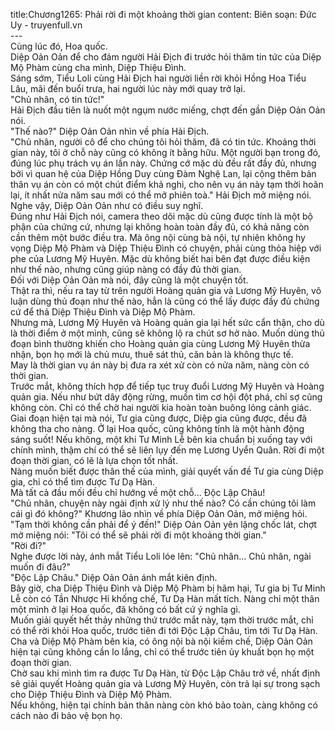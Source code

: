 title:Chương1265: Phải rời đi một khoảng thời gian
content:
Biên soạn: Đức Uy - truyenfull.vn<br>---<br>Cùng lúc đó, Hoa quốc.<br>Diệp Oản Oản để cho đám người Hải Địch đi trước hỏi thăm tin tức của Diệp Mộ Phàm cùng cha mình, Diệp Thiệu Đình.<br>Sáng sớm, Tiểu Loli cùng Hải Địch hai người liền rời khỏi Hồng Hoa Tiểu Lâu, mãi đến buổi trưa, hai người lúc này mới quay trở lại.<br>"Chủ nhân, có tin tức!"<br>Hải Địch đầu tiên là nuốt một ngụm nước miếng, chợt đến gần Diệp Oản Oản nói.<br>"Thế nào?" Diệp Oản Oản nhìn về phía Hải Địch.<br>"Chủ nhân, người cô để cho chúng tôi hỏi thăm, đã có tin tức. Khoảng thời gian này, tôi ở chỗ này cũng có không ít bằng hữu. Một người bạn trong đó, đúng lúc phụ trách vụ án lần này. Chứng cớ mặc dù đều rất đầy đủ, nhưng bởi vì quan hệ của Diệp Hồng Duy cùng Đàm Nghệ Lan, lại cộng thêm bản thân vụ án còn có một chút điểm khả nghi, cho nên vụ án này tạm thời hoãn lại, ít nhất nửa năm sau mới có thể mở phiên toà." Hải Địch mở miệng nói.<br>Nghe vậy, Diệp Oản Oản như có điều suy nghĩ.<br>Đúng như Hải Địch nói, camera theo dõi mặc dù cũng được tính là một bộ phận của chứng cứ, nhưng lại không hoàn toàn đầy đủ, có khả năng còn cần thêm một bước điều tra. Mà ông nội cùng bà nội, tự nhiên không hy vọng Diệp Mộ Phàm và Diệp Thiệu Đình có chuyện, phải cùng thỏa hiệp với phe của Lương Mỹ Huyên. Mặc dù không biết hai bên đạt được điều kiện như thế nào, nhưng cũng giúp nàng có đầy đủ thời gian.<br>Đối với Diệp Oản Oản mà nói, đây cũng là một chuyện tốt.<br>Thật ra thì, nếu ra tay từ trên người Hoàng quản gia và Lương Mỹ Huyên, vô luận dùng thủ đoạn như thế nào, hẳn là cũng có thể lấy được đầy đủ chứng cứ để thả Diệp Thiệu Đình và Diệp Mộ Phàm.<br>Nhưng mà, Lương Mỹ Huyên và Hoàng quản gia lại hết sức cẩn thận, cho dù là thời điểm ở một mình, cũng sẽ không lộ ra chút sơ hở nào. Muốn dùng thủ đoạn bình thường khiến cho Hoàng quản gia cùng Lương Mỹ Huyên thừa nhận, bọn họ mới là chủ mưu, thuê sát thủ, căn bản là không thực tế.<br>May là thời gian vụ án này bị đưa ra xét xử còn có nửa năm, nàng còn có thời gian.<br>Trước mắt, không thích hợp để tiếp tục truy đuổi Lương Mỹ Huyên và Hoàng quản gia. Nếu như bứt dây động rừng, muốn tìm cơ hội đột phá, chỉ sợ cũng không còn. Chỉ có thể chờ hai người kia hoàn toàn buông lỏng cảnh giác.<br>Giai đoạn hiện tại mà nói, Tư gia cũng được, Diệp gia cũng được, đều đã không tha cho nàng. Ở lại Hoa quốc, cũng không tính là một hành động sáng suốt! Nếu không, một khi Tư Minh Lễ bên kia chuẩn bị xuống tay với chính mình, thậm chí có thể sẽ liên lụy đến mẹ Lương Uyển Quân. Rời đi một đoạn thời gian, có lẽ là lựa chọn tốt nhất.<br>Nàng muốn biết được thân thế của mình, giải quyết vấn đề Tư gia cùng Diệp gia, chỉ có thể tìm được Tư Dạ Hàn.<br>Mà tất cả đầu mối đều chỉ hướng về một chỗ... Độc Lập Châu!<br>"Chủ nhân, chuyện này ngài định xử lý như thế nào? Có cần chúng tôi làm cái gì đó không?" Khương lão nhìn về phía Diệp Oản Oản, mở miệng hỏi.<br>"Tạm thời không cần phải để ý đến!" Diệp Oản Oản yên lặng chốc lát, chợt mở miệng nói: "Tôi có thể sẽ phải rời đi một khoảng thời gian."<br>"Rời đi?"<br>Nghe được lời này, ánh mắt Tiểu Loli lóe lên: "Chủ nhân... Chủ nhân, ngài muốn đi đâu?"<br>"Độc Lập Châu." Diệp Oản Oản ánh mắt kiên định.<br>Bây giờ, cha Diệp Thiệu Đình và Diệp Mộ Phàm bị hãm hại, Tư gia bị Tư Minh Lễ còn có Tần Nhược Hi khống chế, Tư Dạ Hàn mất tích. Nàng chỉ một thân một mình ở lại Hoa quốc, đã không có bất cứ ý nghĩa gì.<br>Muốn giải quyết hết thảy những thứ trước mắt này, tạm thời trước mắt, chỉ có thể rời khỏi Hoa quốc, trước tiên đi tới Độc Lập Châu, tìm tới Tư Dạ Hàn.<br>Cha và Diệp Mộ Phàm bên kia, có ông nội bà nội kiềm chế, Diệp Oản Oản hiện tại cũng không cần lo lắng, chỉ có thể trước tiên ủy khuất bọn họ một đoạn thời gian.<br>Chờ sau khi mình tìm ra được Tư Dạ Hàn, từ Độc Lập Châu trở về, nhất định sẽ giải quyết Hoàng quản gia và Lương Mỹ Huyên, còn trả lại sự trong sạch cho Diệp Thiệu Đình và Diệp Mộ Phàm.<br>Nếu không, hiện tại chính bản thân nàng còn khó bảo toàn, càng không có cách nào đi bảo vệ bọn họ.